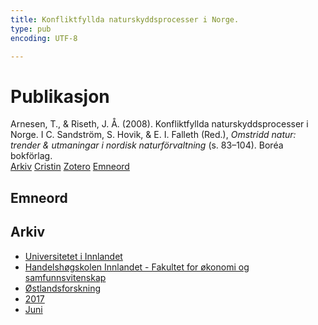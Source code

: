 ```yaml
---
title: Konfliktfyllda naturskyddsprocesser i Norge.
type: pub
encoding: UTF-8

---
```

<h1>Publikasjon</h1>
<article id="csl-bib-container-BDM7B485" class="csl-bib-container">
  <div class="csl-bib-body"> <div class="csl-entry">Arnesen, T., &#38; Riseth, J. Å. (2008). Konfliktfyllda naturskyddsprocesser i Norge. I C. Sandström, S. Hovik, &#38; E. I. Falleth (Red.), <i>Omstridd natur: trender &#38; utmaningar i nordisk naturförvaltning</i> (s. 83–104). Boréa bokförlag.</div> </div>
  <div class="csl-bib-buttons">
    <a href="#taxonomy-article-BDM7B485" alt="archive" class="csl-bib-button">Arkiv</a>
    <a href="https://app.cristin.no/results/show.jsf?id=1479556" alt="Cristin" class="csl-bib-button">Cristin</a>
    <a href="http://zotero.org/groups/5881554/items/BDM7B485" alt="Zotero" class="csl-bib-button">Zotero</a>
    <a href="#keywords-article-BDM7B485" alt="keywords" class="csl-bib-button">Emneord</a>
  </div>
  <div id="csl-bib-meta-container-BDM7B485"></div>
</article>
<div id="csl-bib-meta-BDM7B485" class="csl-bib-meta">
  <article id="keywords-article-BDM7B485" class="keywords-article">
    <h1>Emneord</h1>
    
  </article>
  <article id="taxonomy-article-BDM7B485" class="taxonomy-article">
    <h1>Arkiv</h1>
    <ul>
      <li>
        <a href="/nn/archive/?key=3DCRN523">Universitetet i Innlandet</a>
      </li>
      <li>
        <a href="/nn/archive/?key=DU8Q9LN9">Handelshøgskolen Innlandet - Fakultet for økonomi og samfunnsvitenskap</a>
      </li>
      <li>
        <a href="/nn/archive/?key=IRYXBU4S">Østlandsforskning</a>
      </li>
      <li>
        <a href="/nn/archive/?key=7QNIXLIV">2017</a>
      </li>
      <li>
        <a href="/nn/archive/?key=35L527YE">Juni</a>
      </li>
    </ul>
  </article>
</div>
